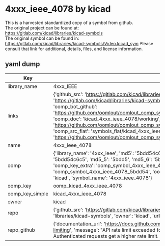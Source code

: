 # 4xxx_ieee_4078 by kicad  
This is a harvested standardized copy of a symbol from github.  
The original project can be found at:  
https://gitlab.com/kicad/libraries/kicad-symbols  
The original symbol can be found in:
https://gitlab.com/kicad/libraries/kicad-symbols/Video.kicad_sym
Please consult that link for additional, details, files, and license information.  
## yaml dump  
| Key | Value |  
| --- | --- |  
| library_name | 4xxx_IEEE |  
| links | {'github_src': 'https://gitlab.com/kicad/libraries/kicad-symbols/Video.kicad_sym', 'github_src_repo': 'https://gitlab.com/kicad/libraries/kicad-symbols', 'oomp_bot': 'kicad_4xxx_ieee_4078/working', 'oomp_bot_github': 'https://github.com/oomlout/oomlout_oomp_symbol_bot/tree/main/kicad_4xxx_ieee_4078/working', 'oomp_doc': 'kicad_4xxx_ieee_4078/working', 'oomp_doc_github': 'https://github.com/oomlout/oomlout_oomp_symbol_doc/tree/main/kicad_4xxx_ieee_4078/working', 'oomp_src_flat': 'symbols_flat/kicad_4xxx_ieee_4078/working', 'oomp_src_flat_github': 'https://github.com/oomlout/oomlout_oomp_symbol_src/tree/main/kicad_4xxx_ieee_4078/working'} |  
| name | 4xxx_ieee_4078 |  
| oomp | {'library_name': '4xxx_ieee', 'md5': '5bdd54c6c5c262eef39863ad34e6ada7', 'md5_10': '5bdd54c6c5', 'md5_5': '5bdd5', 'md5_6': '5bdd54', 'oomp_key': 'oomp_4xxx_ieee_4078', 'oomp_key_extra': 'oomp_symbol_4xxx_ieee_4078', 'oomp_key_full': 'oomp_symbol_4xxx_ieee_4078_5bdd54', 'oomp_key_simple': '4xxx_ieee_4078', 'owner_name': 'kicad', 'symbol_name': '4xxx_ieee_4078'} |  
| oomp_key | oomp_kicad_4xxx_ieee_4078 |  
| oomp_key_simple | kicad_4xxx_ieee_4078 |  
| owner | kicad |  
| repo | {'github_src': 'https://gitlab.com/kicad/libraries/kicad-symbols/Video.kicad_sym', 'name': 'libraries/kicad-symbols', 'owner': 'kicad', 'url': 'https://gitlab.com/kicad/libraries/kicad-symbols'} |  
| repo_github | {'documentation_url': 'https://docs.github.com/rest/overview/resources-in-the-rest-api#rate-limiting', 'message': "API rate limit exceeded for 84.66.173.59. (But here's the good news: Authenticated requests get a higher rate limit. Check out the documentation for more details.)"} |  

